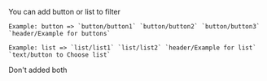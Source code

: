You can add button or list to filter 
```
Example: button => `button/button1` `button/button2` `button/button3` `header/Example for buttons`

Example: list => `list/list1` `list/list2` `header/Example for list` `text/button to Choose list`
```
Don't added both